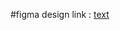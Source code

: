 #figma design link : [text](https://www.figma.com/file/YACf9pRqXFuV8hKjCGknlp/Landing-Page-(Community)?type=design&node-id=0-3&mode=design&t=36f3BPuE6mxdZKdN-0)
